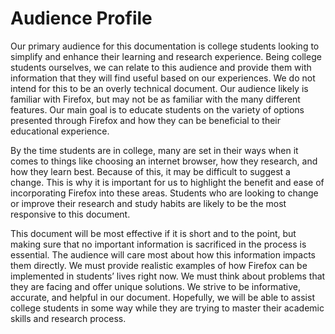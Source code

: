# Audience Profile 

Our primary audience for this documentation is college students looking to simplify and enhance their learning and research experience. Being college students ourselves, we can relate to this audience and provide them with information that they will find useful based on our experiences. We do not intend for this to be an overly technical document. Our audience likely is familiar with Firefox, but may not be as familiar with the many different features. Our main goal is to educate students on the variety of options presented through Firefox and how they can be beneficial to their educational experience. 
	
By the time students are in college, many are set in their ways when it comes to things like choosing an internet browser, how they research, and how they learn best. Because of this, it may be difficult to suggest a change. This is why it is important for us to highlight the benefit and ease of incorporating Firefox into these areas. Students who are looking to change or improve their research and study habits are likely to be the most responsive to this document. 
	
This document will be most effective if it is short and to the point, but making sure that no important information is sacrificed in the process is essential. The audience will care most about how this information impacts them directly. We must provide realistic examples of how Firefox can be implemented in students’ lives right now. We must think about problems that they are facing and offer unique solutions. We strive to be informative, accurate, and helpful in our document. Hopefully, we will be able to assist college students in some way while they are trying to master their academic skills and research process. 
